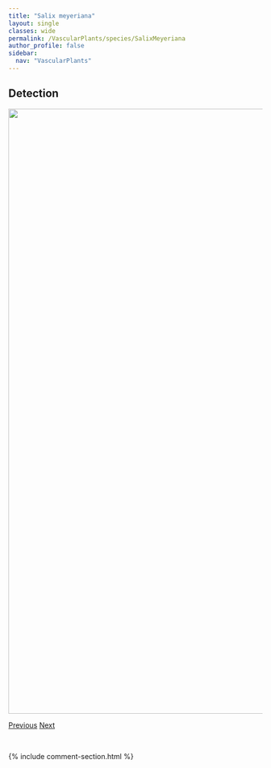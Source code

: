 ```yaml
---
title: "Salix meyeriana"
layout: single
classes: wide
permalink: /VascularPlants/species/SalixMeyeriana
author_profile: false
sidebar:
  nav: "VascularPlants"
---
```


<h2>Detection</h2>

<a href="https://drive.google.com/uc?export=view&id=1enYb0UbQeSQqTVIIgvtdYr_XEO6mj2XO">
<img src="https://drive.google.com/uc?export=view&id=1enYb0UbQeSQqTVIIgvtdYr_XEO6mj2XO" height = "1200" width = "800">
</a>


<a href="/DevelopmentWebsite/VascularPlants/species/SalixMaccalliana" class="pagination--pager" title="Salix maccalliana">Previous</a> <a href="/DevelopmentWebsite/VascularPlants/species/SalixMyrtillifolia" class="pagination--pager" title="Salix myrtillifolia">Next</a>

<p>&nbsp;</p>

{% include comment-section.html %}

